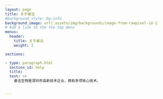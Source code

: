 ```yaml
---
layout: page
title: 关于睿法
#background_style: bg-info
background_image: url('assets/img/backgrounds/image-from-rawpixel-id-1199650-jpeg.jpg')
# Add a link to the the top menu
menus:
  header:
    title: 关于睿法
    weight: 2

sections:

- type: paragraph.html
  section_id: help
  title:
  text: >+
    睿法生物是深圳市高新技术企业，拥有多项核心技术。


---
```

